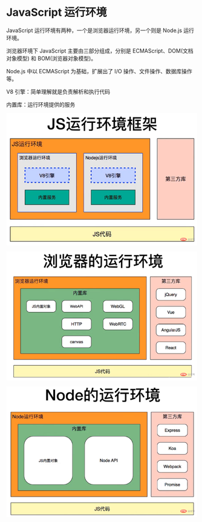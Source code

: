 <!--
 * @Github       : https://github.com/superzhc/BigData-A-Question
 * @Author       : SUPERZHC
 * @CreateDate   : 2021-01-28 14:40:24
 * @LastEditTime : 2021-01-28 16:36:02
 * @Copyright 2021 SUPERZHC
-->
# JavaScript 运行环境

JavaScript 运行环境有两种，一个是浏览器运行环境，另一个则是 Node.js 运行环境。

浏览器环境下 JavaScript 主要由三部分组成，分别是 ECMAScript、DOM(文档对象模型) 和 BOM(浏览器对象模型)。

Node.js 中以 ECMAScript 为基础，扩展出了 I/O 操作、文件操作、数据库操作等。

V8 引擎：简单理解就是负责解析和执行代码

内置库：运行环境提供的服务

![](images/vscode-paste-image-20210128140145.png)

![](images/vscode-paste-image-20210128140136.png)

![](images/vscode-paste-image-20210128140187.png)

